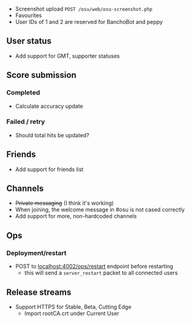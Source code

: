 - Screenshot upload `POST /osu/web/osu-screenshot.php`
- Favourites
- User IDs of 1 and 2 are reserved for BanchoBot and peppy

## User status

- Add support for GMT, supporter statuses

## Score submission

### Completed
- Calculate accuracy update

### Failed / retry
- Should total hits be updated?

## Friends

- Add support for friends list

## Channels

- ~~Private messaging~~ (I think it's working)
- When joining, the welcome message in #osu is not cased correctly
- Add support for more, non-hardcoded channels

## Ops

### Deployment/restart

- POST to [localhost:4002/ops/restart](localhost:4002/ops/restart) endpoint before restarting
  - this will send a `server_restart` packet to all connected users

## Release streams

- Support HTTPS for Stable, Beta, Cutting Edge
  - Import rootCA.crt under Current User
